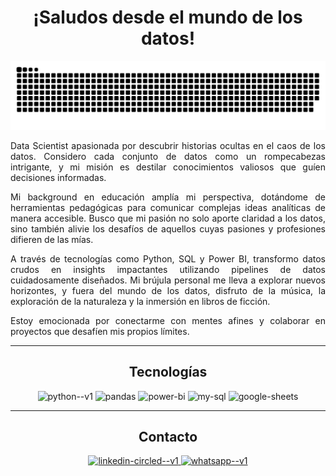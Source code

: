 <div align="center">
  <h1>¡Saludos desde el mundo de los datos!</h1>
<!--- snake -->
<div align="center">
  <img  src="https://github.com/1999AZZAR/1999AZZAR/blob/main/resources/img/grid-snake.svg"
       alt="snake" /></a>
<div style="text-align: justify;">
  <p>Data Scientist apasionada por descubrir historias ocultas en el caos de los datos. Considero cada conjunto de datos como un rompecabezas intrigante, y mi misión es destilar conocimientos valiosos que guíen decisiones informadas.</p>
  <p>Mi background en educación amplía mi perspectiva, dotándome de herramientas pedagógicas para comunicar complejas ideas analíticas de manera accesible. Busco que mi pasión no solo aporte claridad a los datos, sino también alivie los desafíos de aquellos cuyas pasiones y profesiones difieren de las mías.</p>
  <p>A través de tecnologías como Python, SQL y Power BI, transformo datos crudos en insights impactantes utilizando pipelines de datos cuidadosamente diseñados. Mi brújula personal me lleva a explorar nuevos horizontes, y fuera del mundo de los datos, disfruto de la música, la exploración de la naturaleza y la inmersión en libros de ficción.</p>
  <p>Estoy emocionada por conectarme con mentes afines y colaborar en proyectos que desafíen mis propios límites.</p>
</div>
  <!-- Línea divisoria -->
  <hr>
   <!-- Encabezado de Tecnologías -->
  <h2>Tecnologías</h2>
<img width="48" height="48" src="https://img.icons8.com/color/48/python--v1.png" alt="python--v1"/> <img width="48" height="48" src="https://img.icons8.com/color/48/pandas.png" alt="pandas"/> <img width="48" height="48" src="https://img.icons8.com/color/48/power-bi.png" alt="power-bi"/>
 <img width="48" height="48" src="https://img.icons8.com/color/48/my-sql.png" alt="my-sql"/> <img width="48" height="48" src="https://img.icons8.com/color/48/google-sheets.png" alt="google-sheets"/>
   <!-- Línea divisoria -->
  <hr>
  <!-- Encabezado de Tecnologías -->
<h2>Contacto</h2>
<a href="https://www.linkedin.com/in/claudiacaceresv/">
  <img width="48" height="48" src="https://img.icons8.com/color/48/linkedin-circled--v1.png" alt="linkedin-circled--v1"/>
</a>
<a href="https://api.whatsapp.com/send?phone=5491124831343">
  <img width="48" height="48" src="https://img.icons8.com/color/48/whatsapp--v1.png" alt="whatsapp--v1"/>
</a>
